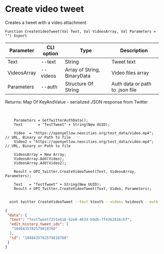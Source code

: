 ﻿---
sidebar_position: 4
---

# Create video tweet
 Creates a tweet with a video attachment



`Function CreateVideoTweet(Val Text, Val VideosArray, Val Parameters = "") Export`

  | Parameter | CLI option | Type | Description |
  |-|-|-|-|
  | Text | --text | String | Tweet text |
  | VideosArray | --videos | Array of String, BinaryData | Video files array |
  | Parameters | --auth | Structure Of String | Auth data or path to .json file |

  
  Returns:  Map Of KeyAndValue - serialized JSON response from Twitter

<br/>




```bsl title="Code example"
    Parameters = GetTwitterAuthData();
    Text       = "TestTweet" + String(New UUID);

    Video  = "https://openyellow.neocities.org/test_data/video.mp4"; // URL, Binary or Path to file
    Video2 = "https://openyellow.neocities.org/test_data/video.mp4"; // URL, Binary or Path to file

    VideosArray = New Array;
    VideosArray.Add(Video);
    VideosArray.Add(Video2);

    Result = OPI_Twitter.CreateVideoTweet(Text, VideosArray, Parameters);

    Text   = "TestTweet" + String(New UUID);
    Result = OPI_Twitter.CreateVideoTweet(Text, Video, Parameters);
```



```sh title="CLI command example"
    
  oint twitter CreateVideoTweet --text %text% --videos %videos% --auth %auth%

```

```json title="Result"
{
 "data": {
  "text": "TestTweetf251e618-b2e8-463d-b0db-7f4362816cbf",
  "edit_history_tweet_ids": [
   "1840435782579818760"
  ],
  "id": "1840435782579818760"
 }
}
```
